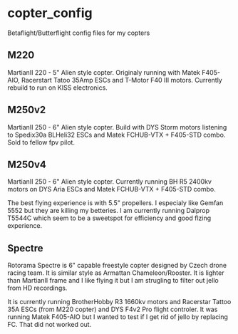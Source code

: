 # copter_config
Betaflight/Butterflight config files for my copters

## M220
MartianII 220 - 5" Alien style copter. Originaly running with Matek F405-AIO, Racerstart Tatoo 35Amp ESCs and T-Motor F40 III motors. Currently rebuild to run on KISS electronics.

## M250v2
MartianII 250 - 6" Alien style copter. Build with DYS Storm motors listening to Spedix30a BLHeli32 ESCs and Matek FCHUB-VTX + F405-STD combo. Sold to fellow fpv pilot.

## M250v4
MartianII 250 - 6" Alien style copter. Currently running BH R5 2400kv motors on DYS Aria ESCs and Matek FCHUB-VTX + F405-STD combo.

The best flying experience is with 5.5" propellers. I especialy like Gemfan 5552 but they are killing my betteries. I am currently running Dalprop T5544C which seem to be a sweetspot for efficiency and good flzing experience.

## Spectre
Rotorama Spectre is 6" capable freestyle copter designed by Czech drone racing team. It is similar style as Armattan Chameleon/Rooster. It is lighter than MartianII frame and I like flying it but I am strugling to filter out jello from HD recordings. 

It is currently running BrotherHobby R3 1660kv motors and Racerstar Tattoo 35A ESCs (from M220 copter) and DYS F4v2 Pro flight controler. It was running Matek F405-AIO but I wanted to test if I get rid of jello by replacing FC. That did not worked out.
